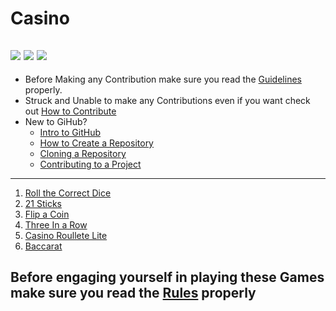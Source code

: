 # Casino
![](https://img.shields.io/twitter/follow/IamAbir82?color=Black&label=Abir%20Bhattacharya&logo=Twitter&logoColor=Blue&style=flat-square)
![](https://img.shields.io/github/forks/abirbhattacharya82/Casino?color=green&label=Forks&logo=github&logoColor=white&style=plastic)
![](https://img.shields.io/github/stars/abirbhattacharya82/Casino?color=green&label=Stars&logo=github&logoColor=white&style=plastic)
-------------------

* Before Making any Contribution make sure you read the [Guidelines](About/Guidlines.md) properly.
* Struck and Unable to make any Contributions even if you want check out [How to Contribute](About/how_to_contribute.md)
* New to GiHub?
  * [Intro to GitHub](https://youtu.be/wTTek8P2VB4)
  * [How to Create a Repository](https://youtu.be/o6T5F7-SOAo)
  * [Cloning a Repository](https://youtu.be/oYselL5G280)
  * [Contributing to a Project](https://youtu.be/4vq07q7g2xE)
-------------------------------- 
1) [Roll the Correct Dice](Roll_the_correct_dice)
2) [21 Sticks](Twenty_One_Sticks)
3) [Flip a Coin](Flip_A_Coin)
4) [Three In a Row](Lever_puller)
5) [Casino Roullete Lite](Roulette)
6) [Baccarat](Baccarat)
## Before engaging yourself in playing these Games make sure you read the [Rules](About/Rules.md) properly
